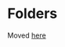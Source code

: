 # Folders

Moved [here](https://bids-website.readthedocs.io/en/latest/starter_kit/src/folders_and_files/folders.html)